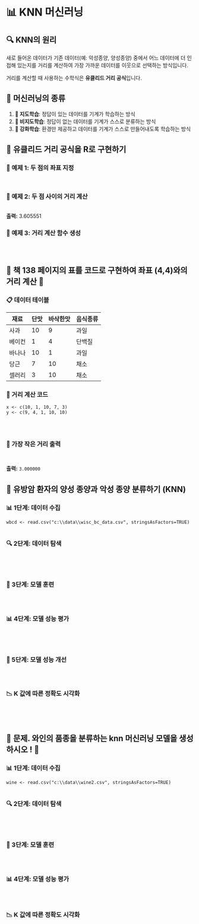 # 📊 KNN 머신러닝

## 🔍 KNN의 원리
새로 들어온 데이터가 기존 데이터(예: 악성종양, 양성종양) 중에서 어느 데이터에 더 인접해 있는지를 거리를 계산하여 가장 가까운 데이터를 이웃으로 선택하는 방식입니다.

거리를 계산할 때 사용하는 수학식은 **유클리드 거리 공식**입니다.

## 🧠 머신러닝의 종류
1. **📘 지도학습**: 정답이 있는 데이터를 기계가 학습하는 방식
2. **📙 비지도학습**: 정답이 없는 데이터를 기계가 스스로 분류하는 방식
3. **📗 강화학습**: 환경만 제공하고 데이터를 기계가 스스로 만들어내도록 학습하는 방식


## 📐 유클리드 거리 공식을 R로 구현하기

### 📌 예제 1: 두 점의 좌표 지정
```{r}


```

### 📌 예제 2: 두 점 사이의 거리 계산
```{r}

```
**출력:** 3.605551

### 📌 예제 3: 거리 계산 함수 생성
```{r}



```


## 🍏 책 138 페이지의 표를 코드로 구현하여 좌표 (4,4)와의 거리 계산 🍏

### 📋 데이터 테이블
| 재료   | 단맛 | 바삭한맛 | 음식종류 |
|--------|-----|--------|--------|
| 사과   | 10  | 9      | 과일   |
| 베이컨 | 1   | 4      | 단백질 |
| 바나나 | 10  | 1      | 과일   |
| 당근   | 7   | 10     | 채소   |
| 셀러리 | 3   | 10     | 채소   |

### 📌 거리 계산 코드
```{r}
x <- c(10, 1, 10, 7, 3)
y <- c(9, 4, 1, 10, 10)




```

### 📌 가장 작은 거리 출력
```{r}


```
**출력:** `3.000000`


## 🏥 유방암 환자의 양성 종양과 악성 종양 분류하기 (KNN)

### 📊 1단계: 데이터 수집
```{r}
wbcd <- read.csv("c:\\data\\wisc_bc_data.csv", stringsAsFactors=TRUE)


```

### 🔍 2단계: 데이터 탐색
```{r}




```

### 🎯 3단계: 모델 훈련
```{r}



```

### 📊 4단계: 모델 성능 평가
```{r}




```

### 🚀 5단계: 모델 성능 개선
```{r}



```

### 📉 K 값에 따른 정확도 시각화
```{r}




```

## 🍷 문제. 와인의 품종을 분류하는  knn  머신러닝 모델을 생성하시오 !  🍷

### 📊 1단계: 데이터 수집
```{r}
wine <- read.csv("c:\\data\\wine2.csv", stringsAsFactors=TRUE)


```

### 🔍 2단계: 데이터 탐색
```{r}




```

### 🎯 3단계: 모델 훈련
```{r}



```

### 📊 4단계: 모델 성능 평가
```{r}



```

### 📉 K 값에 따른 정확도 시각화
```{r}



```
